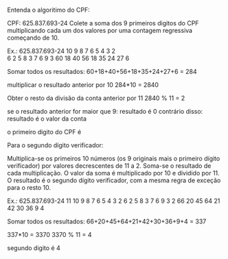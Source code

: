 
Entenda o algoritimo do CPF:

CPF: 625.837.693-24
Colete a soma dos 9 primeiros digitos do CPF
multiplicando cada um dos valores por uma contagem regressiva
começando de 10.

Ex.: 625.837.693-24
10  9   8   7   6   5   4   3   2   
6   2   5   8   3   7   6   9   3
60 18  40  56  18  35  24  27  6

Somar todos os resultados:
60+18+40+56+18+35+24+27+6 = 284

multiplicar o resultado anterior por 10
284*10 = 2840

Obter o resto da divisão da conta anterior por 11
2840 % 11 = 2

se o resultado anterior for maior que 9:
    resultado é 0
contrário disso:
    resultado é o valor da conta

o primeiro digito do CPF é 

Para o segundo dígito verificador:

Multiplica-se os primeiros 10 números (os 9 originais mais o primeiro dígito verificador) por valores decrescentes de 11 a 2.
Soma-se o resultado de cada multiplicação.
O valor da soma é multiplicado por 10 e dividido por 11.
O resultado é o segundo dígito verificador, 
com a mesma regra de exceção para o resto 10.

Ex.: 625.837.693-24
11  10  9   8   7   6   5   4   3   2
6   2   5   8   3   7   6   9   3   2
66  20  45  64  21  42  30  36  9   4

Somar todos os resultados:
66+20+45+64+21+42+30+36+9+4 = 337

337*10 = 3370
3370 % 11 = 4

segundo digito é 4

